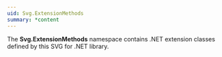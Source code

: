 ```yaml
---
uid: Svg.ExtensionMethods
summary: *content
---
```

The **Svg.ExtensionMethods** namespace contains .NET extension classes defined by this SVG for .NET library.
